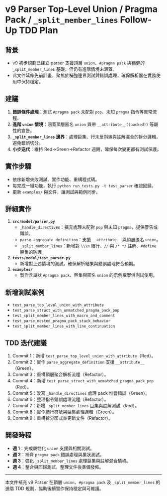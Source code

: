 # v9 Parser Top-Level Union / Pragma Pack / `_split_member_lines` Follow-Up TDD Plan

## 背景
- v9 初步規劃已建立 parser 支援頂層 `union`、`#pragma pack` 與穩健的 `_split_member_lines` 基礎，但仍有進階情境未涵蓋。
- 此文件延伸先前計畫，聚焦於補強邊界測試與錯誤處理，確保解析器在實務使用中保持穩定。

## 建議
1. **錯誤條件處理**：測試 `#pragma pack` 未配對 `pop`、未知 `pragma` 指令等異常流程。
2. **進階 `union` 情境**：涵蓋頂層匿名 `union` 與帶 `__attribute__((packed))` 等屬性的宣告。
3. **`_split_member_lines` 邊界**：處理巨集、行末反斜線與註解混合的拆分邏輯，避免錯誤切分。
4. **小步迭代**：維持 Red→Green→Refactor 週期，確保每次變更都有測試保護。

## 實作步驟
- 依序新增失敗測試、實作功能、重構程式碼。
- 每完成一組功能，執行 `python run_tests.py -t test_parser` 確認回歸。
- 更新 `examples/` 與文件，讓測試與範例同步。

## 詳細實作
1. **`src/model/parser.py`**
   - `_handle_directives`：擴充處理未配對 `pop` 與未知 `pragma`，提供警告或錯誤。
   - `parse_aggregate_definition`：支援 `__attribute__` 與頂層匿名 `union`。
   - `_split_member_lines`：新增對 `\\\n` 續行、`//` 與 `/* */` 註解、`#define` 巨集的防護。
2. **`tests/model/test_parser.py`**
   - 新增對上述情境的測試，確保解析結果與錯誤處理符合預期。
3. **`examples/`**
   - 製作含巢狀 `#pragma pack`、巨集與匿名 `union` 的示例檔案供測試使用。

## 新增測試案例
- `test_parse_top_level_union_with_attribute`
- `test_parse_struct_with_unmatched_pragma_pack_pop`
- `test_split_member_lines_with_macro_and_comment`
- `test_parse_nested_pragma_pack_stack_behavior`
- `test_split_member_lines_with_line_continuation`

## TDD 迭代建議
1. Commit 1：新增 `test_parse_top_level_union_with_attribute`（Red）。
2. Commit 2：實作 `parse_aggregate_definition` 支援 `__attribute__`（Green）。
3. Commit 3：重構頂層聚合解析流程（Refactor）。
4. Commit 4：新增 `test_parse_struct_with_unmatched_pragma_pack_pop`（Red）。
5. Commit 5：改寫 `_handle_directives` 處理 pack 堆疊錯誤（Green）。
6. Commit 6：整理指令錯誤處理流程（Refactor）。
7. Commit 7：新增 `_split_member_lines` 巨集與註解測試（Red）。
8. Commit 8：實作續行符號與巨集處理邏輯（Green）。
9. Commit 9：重構拆分函式並更新文件（Refactor）。

## 開發時程
- **週 1**：完成屬性化 `union` 支援與相關測試。
- **週 2**：補齊 `pragma pack` 錯誤處理與巢狀測試。
- **週 3**：強化 `_split_member_lines` 處理巨集與註解混合情境。
- **週 4**：整合與回歸測試，整理文件後準備發佈。

---

本文件補充 v9 Parser 在頂層 `union`、`#pragma pack` 及 `_split_member_lines` 的進階 TDD 規劃，協助後續實作保持穩定與可維護。
